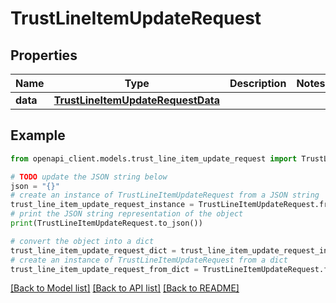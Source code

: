 # TrustLineItemUpdateRequest


## Properties

Name | Type | Description | Notes
------------ | ------------- | ------------- | -------------
**data** | [**TrustLineItemUpdateRequestData**](TrustLineItemUpdateRequestData.md) |  | 

## Example

```python
from openapi_client.models.trust_line_item_update_request import TrustLineItemUpdateRequest

# TODO update the JSON string below
json = "{}"
# create an instance of TrustLineItemUpdateRequest from a JSON string
trust_line_item_update_request_instance = TrustLineItemUpdateRequest.from_json(json)
# print the JSON string representation of the object
print(TrustLineItemUpdateRequest.to_json())

# convert the object into a dict
trust_line_item_update_request_dict = trust_line_item_update_request_instance.to_dict()
# create an instance of TrustLineItemUpdateRequest from a dict
trust_line_item_update_request_from_dict = TrustLineItemUpdateRequest.from_dict(trust_line_item_update_request_dict)
```
[[Back to Model list]](../README.md#documentation-for-models) [[Back to API list]](../README.md#documentation-for-api-endpoints) [[Back to README]](../README.md)


